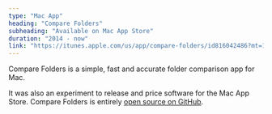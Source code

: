 ```yaml
---
type: "Mac App"
heading: "Compare Folders"
subheading: "Available on Mac App Store"
duration: "2014 - now"
link: "https://itunes.apple.com/us/app/compare-folders/id816042486?mt=12"
---
```


Compare Folders is a simple, fast and accurate folder comparison app for Mac.

It was also an experiment to release and price software for the Mac App Store. Compare Folders is entirely <a href="https://github.com/swisspol/CompareFolders">open source on GitHub</a>.
